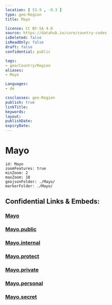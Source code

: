 ```yaml
---
location: [ 53.9 , -9.3 ] 
type: geo-Region
title: Mayo

license: CC BY-SA 4.0
source: https://datahub.io/core/country-codes
isDeleted: false
isReadOnly: false
draft: false
confidential: public

tags:
- geo/Country/Region
aliases:
- Mayo

Languages:
- de

cssclasses: geo-Region
publish: true
linkTitle: 
keywords: 
layout: 
publishDate: 
expiryDate: 
---
```


# Mayo

```leaflet
id: Mayo
zoomFeatures: true 
minZoom: 2 
maxZoom: 18
geojsonFolder: ./Mayo/
markerFolder: ./Mayo/
```


## Confidential Links & Embeds: 

### [Mayo](/_Standards/Earth/Continent/Europe/Europe~North/Ireland/Ireland,Provinces/Connacht/Mayo.md) 

### [Mayo.public](/_public/Earth/Continent/Europe/Europe~North/Ireland/Ireland,Provinces/Connacht/Mayo.public.md) 

### [Mayo.internal](/_internal/Earth/Continent/Europe/Europe~North/Ireland/Ireland,Provinces/Connacht/Mayo.internal.md) 

### [Mayo.protect](/_protect/Earth/Continent/Europe/Europe~North/Ireland/Ireland,Provinces/Connacht/Mayo.protect.md) 

### [Mayo.private](/_private/Earth/Continent/Europe/Europe~North/Ireland/Ireland,Provinces/Connacht/Mayo.private.md) 

### [Mayo.personal](/_personal/Earth/Continent/Europe/Europe~North/Ireland/Ireland,Provinces/Connacht/Mayo.personal.md) 

### [Mayo.secret](/_secret/Earth/Continent/Europe/Europe~North/Ireland/Ireland,Provinces/Connacht/Mayo.secret.md)

